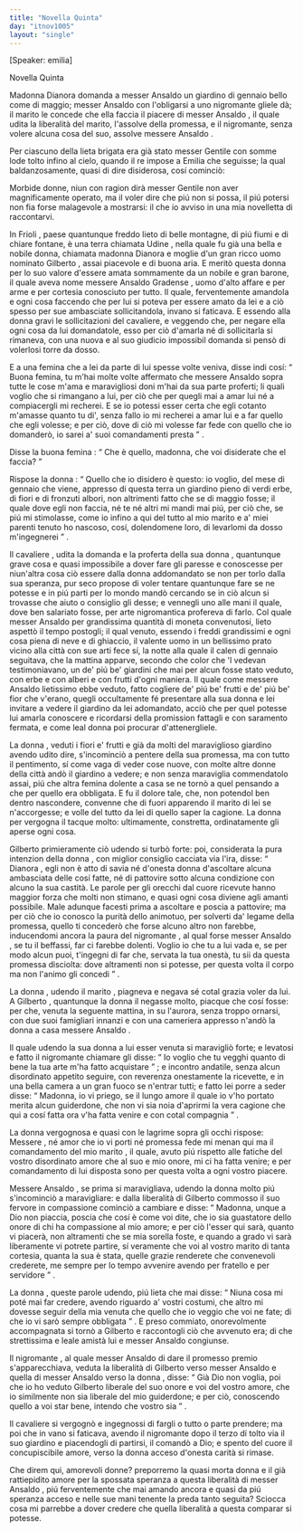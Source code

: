 ```yaml
---
title: "Novella Quinta"
day: "itnov1005"
layout: "single"
---
```

<html>
 <head>
 </head>
 <body>
  <div id="nov1005" type="novella" who="emilia">
   <p>
    [Speaker: emilia]
   </p>
   <head>
    Novella Quinta
   </head>
   <argument>
    <p>
     <milestone id="p00050001"/>
     <name persref="dianora" type="person">
      Madonna Dianora
     </name>
     domanda a
     <name persref="ansaldo" type="person">
      messer Ansaldo
     </name>
     un giardino di gennaio bello come di maggio;
     <name persref="ansaldo" type="person">
      messer Ansaldo
     </name>
     con l'obligarsi a uno
     <name persref="negromante-1005" type="person">
      nigromante
     </name>
     gliele d&agrave;;
     <name persref="gilberto" type="person">
      il marito
     </name>
     le concede che ella faccia il piacere di
     <name persref="ansaldo" type="person">
      messer Ansaldo
     </name>
     , il quale udita la liberalit&agrave; del marito, l'assolve della promessa, e il nigromante, senza volere alcuna cosa del suo, assolve
     <name persref="ansaldo" type="person">
      messere Ansaldo
     </name>
     .
    </p>
   </argument>
   <div3 type="commentary" who="author">
    <p>
     <milestone id="p00050002"/>
     Per ciascuno della lieta brigata era gi&agrave; stato
     <name persref="gentile" type="person">
      messer Gentile
     </name>
     con somme lode tolto infino al cielo, quando
     <name persref="panfilo" type="person">
      il re
     </name>
     impose a
     <name persref="emilia" type="person">
      Emilia
     </name>
     che seguisse; la qual baldanzosamente, quasi di dire disiderosa, cos&iacute; cominci&ograve;:
    </p>
   </div3>
   <div3 type="commentary" who="emilia">
    <p>
     <milestone id="p00050003"/>
     Morbide donne, niun con ragion dir&agrave;
     <name persref="gentile" type="person">
      messer Gentile
     </name>
     non aver magnificamente operato, ma il voler dire che pi&uacute; non si possa, il pi&uacute; potersi non fia forse malagevole a mostrarsi: il che io avviso in una mia novelletta di raccontarvi.
    </p>
   </div3>
   <p>
    <milestone id="p00050004"/>
    In
    <name placeref="friuli" type="place">
     Frioli
    </name>
    , paese quantunque freddo lieto di belle montagne, di pi&uacute; fiumi e di chiare fontane, &egrave; una terra chiamata
    <name placeref="udine" type="place">
     Udine
    </name>
    , nella quale fu gi&agrave; una bella e nobile donna, chiamata
    <name persref="dianora" type="person">
     madonna Dianora
    </name>
    e moglie d'un gran ricco uomo nominato
    <name persref="gilberto" type="person">
     Gilberto
    </name>
    , assai piacevole e di buona aria. E merit&ograve; questa donna per lo suo valore d'essere amata sommamente da un nobile e gran barone, il quale aveva nome
    <name persref="ansaldo" type="person">
     messere Ansaldo Gradense
    </name>
    , uomo d'alto affare e per arme e per cortesia conosciuto per tutto.
    <milestone id="p00050005"/>
    Il quale, ferventemente amandola e ogni cosa faccendo che per lui si poteva per essere amato da lei e a ci&ograve; spesso per sue ambasciate sollicitandola, invano si faticava. E essendo alla
    <name persref="dianora" type="person">
     donna
    </name>
    gravi le sollicitazioni del cavaliere, e veggendo che, per negare ella ogni cosa da lui domandatole, esso per ci&ograve; d'amarla n&eacute; di sollicitarla si rimaneva, con una nuova e al suo giudicio impossibil domanda si pens&ograve; di volerlosi torre da dosso.
   </p>
   <p>
    <milestone id="p00050006"/>
    E a una
    <name persref="femina-1005" type="person">
     femina
    </name>
    che a lei da parte di lui spesse volte veniva, disse indi cos&iacute;:
    <q direct="unspecified" who="dianora">
     Buona femina, tu m'hai molte volte affermato che
     <name persref="ansaldo" type="person">
      messere Ansaldo
     </name>
     sopra tutte le cose m'ama e maravigliosi doni m'hai da sua parte proferti; li quali voglio che si rimangano a lui, per ci&ograve; che per quegli mai a amar lui n&eacute; a compiacergli mi recherei. E se io potessi esser certa che egli cotanto m'amasse quanto tu di', senza fallo io mi recherei a amar lui e a far quello che egli volesse; e per ci&ograve;, dove di ci&ograve; mi volesse far fede con quello che io domander&ograve;, io sarei a' suoi comandamenti presta
    </q>
    .
   </p>
   <p>
    <milestone id="p00050007"/>
    Disse
    <name persref="femina-1005" type="person">
     la buona femina
    </name>
    :
    <q direct="unspecified" who="femina-1005">
     Che &egrave; quello, madonna, che voi disiderate che el faccia?
    </q>
   </p>
   <p>
    <milestone id="p00050008"/>
    Rispose
    <name persref="dianora" type="person">
     la donna
    </name>
    :
    <q direct="unspecified" who="dianora">
     Quello che io disidero &egrave; questo: io voglio, del mese di gennaio che viene, appresso di questa terra un giardino pieno di verdi erbe, di fiori e di fronzuti albori, non altrimenti fatto che se di maggio fosse; il quale dove egli non faccia, n&eacute; te n&eacute; altri mi mandi mai pi&uacute;, per ci&ograve; che, se pi&uacute; mi stimolasse, come io infino a qui del tutto al mio marito e a' miei parenti tenuto ho nascoso, cos&iacute;, dolendomene loro, di levarlomi da dosso m'ingegnerei
    </q>
    .
   </p>
   <p>
    <milestone id="p00050009"/>
    <name persref="ansaldo" type="person">
     Il cavaliere
    </name>
    , udita la domanda e la proferta della sua
    <name persref="dianora" type="person">
     donna
    </name>
    , quantunque grave cosa e quasi impossibile a dover fare gli paresse e conoscesse per niun'altra cosa ci&ograve; essere dalla donna addomandato se non per torlo dalla sua speranza, pur seco propose di voler tentare quantunque fare se ne potesse e in pi&uacute; parti per lo mondo mand&ograve; cercando se in ci&ograve; alcun si trovasse che aiuto o consiglio gli desse; e vennegli
    <name persref="negromante-1005" type="person">
     uno
    </name>
    alle mani il quale, dove ben salariato fosse, per arte nigromantica profereva di farlo.
    <milestone id="p00050010"/>
    Col quale
    <name persref="ansaldo" type="person">
     messer Ansaldo
    </name>
    per grandissima quantit&agrave; di moneta convenutosi, lieto aspett&ograve; il tempo postogli; il qual venuto, essendo i freddi grandissimi e ogni cosa piena di neve e di ghiaccio, il valente uomo in un bellissimo
    <name placeref="prato-1005" type="place">
     prato
    </name>
    vicino alla
    <name placeref="udine" type="place">
     citt&agrave;
    </name>
    con sue arti fece s&iacute;, la notte alla quale il calen di gennaio seguitava, che la mattina apparve, secondo che color che 'l vedevan testimoniavano, un de' pi&uacute; be' giardini che mai per alcun fosse stato veduto, con erbe e con alberi e con frutti d'ogni maniera.
    <milestone id="p00050011"/>
    Il quale come messere Ansaldo lietissimo ebbe veduto, fatto cogliere de' pi&uacute; be' frutti e de' pi&uacute; be' fior che v'erano, quegli occultamente f&eacute; presentare alla sua donna e lei invitare a vedere
    <name placeref="giardino-1005" type="place">
     il giardino
    </name>
    da lei adomandato, acci&ograve; che per quel potesse lui amarla conoscere e ricordarsi della promission fattagli e con saramento fermata, e come leal donna poi procurar d'attenergliele.
   </p>
   <p>
    <milestone id="p00050012"/>
    <name persref="dianora" type="person">
     La donna
    </name>
    , veduti i fiori e' frutti e gi&agrave; da molti del maraviglioso giardino avendo udito dire, s'incominci&ograve; a pentere della sua promessa, ma con tutto il pentimento, s&iacute; come vaga di veder cose nuove, con molte altre donne della
    <name placeref="udine" type="place">
     citt&agrave;
    </name>
    and&ograve; il giardino a vedere; e non senza maraviglia commendatolo assai, pi&uacute; che altra femina dolente a casa se ne torn&ograve; a quel pensando a che per quello era obbligata.
    <milestone id="p00050013"/>
    E fu il dolore tale, che, non potendol ben dentro nascondere, convenne che di fuori apparendo
    <name persref="gilberto" type="person">
     il marito
    </name>
    di lei se n'accorgesse; e volle del tutto da lei di quello saper la cagione. La donna per vergogna il tacque molto: ultimamente, constretta, ordinatamente gli aperse ogni cosa.
   </p>
   <p>
    <milestone id="p00050014"/>
    <name persref="gilberto" type="person">
     Gilberto
    </name>
    primieramente ci&ograve; udendo si turb&ograve; forte: poi, considerata la pura intenzion della
    <name persref="dianora" type="person">
     donna
    </name>
    , con miglior consiglio cacciata via l'ira, disse:
    <q direct="unspecified" who="gilberto">
     <name persref="dianora" type="person">
      Dianora
     </name>
     , egli non &egrave; atto di savia n&eacute; d'onesta donna d'ascoltare alcuna ambasciata delle cos&iacute; fatte, n&eacute; di pattovire sotto alcuna condizione con alcuno la sua castit&agrave;. Le parole per gli orecchi dal cuore ricevute hanno maggior forza che molti non stimano, e quasi ogni cosa diviene agli amanti possibile.
     <milestone id="p00050015"/>
     Male adunque facesti prima a ascoltare e poscia a pattovire; ma per ci&ograve; che io conosco la purit&agrave; dello animotuo, per solverti da' legame della promessa, quello ti conceder&ograve; che forse alcuno altro non farebbe, inducendomi ancora la paura del
     <name persref="negromante-1005" type="person">
      nigromante
     </name>
     , al qual forse
     <name persref="ansaldo" type="person">
      messer Ansaldo
     </name>
     , se tu il beffassi, far ci farebbe dolenti.
     <milestone id="p00050016"/>
     Voglio io che tu a lui vada e, se per modo alcun puoi, t'ingegni di far che, servata la tua onest&agrave;, tu sii da questa promessa disciolta: dove altramenti non si potesse, per questa volta il corpo ma non l'animo gli concedi
    </q>
    .
   </p>
   <p>
    <milestone id="p00050017"/>
    <name persref="dianora" type="person">
     La donna
    </name>
    , udendo
    <name persref="gilberto" type="person">
     il marito
    </name>
    , piagneva e negava s&eacute; cotal grazia voler da lui. A
    <name persref="gilberto" type="person">
     Gilberto
    </name>
    , quantunque la donna il negasse molto, piacque che cos&iacute; fosse: per che, venuta la seguente mattina, in su l'aurora, senza troppo ornarsi, con due suoi
    <name persref="famigliari-1005" type="person">
     famigliari
    </name>
    innanzi e con una
    <name persref="cameriera-1005" type="person">
     cameriera
    </name>
    appresso n'and&ograve; la donna a casa
    <name persref="ansaldo" type="person">
     messere Ansaldo
    </name>
    .
   </p>
   <p>
    <milestone id="p00050018"/>
    Il quale udendo la sua
    <name persref="dianora" type="person">
     donna
    </name>
    a lui esser venuta si maravigli&ograve; forte; e levatosi e fatto
    <name persref="negromante-1005" type="person">
     il nigromante
    </name>
    chiamare gli disse:
    <q direct="unspecified" who="ansaldo">
     Io voglio che tu vegghi quanto di bene la tua arte m'ha fatto acquistare
    </q>
    ; e incontro andatile, senza alcun disordinato appetito seguire, con reverenza onestamente la ricevette, e in una bella camera a un gran fuoco se n'entrar tutti;
    <milestone id="p00050019"/>
    e fatto lei porre a seder disse:
    <q direct="unspecified">
     Madonna, io vi priego, se il lungo amore il quale io v'ho portato merita alcun guiderdone, che non vi sia noia d'aprirmi la vera cagione che qui a cos&iacute; fatta ora v'ha fatta venire e con cotal compagnia
    </q>
    .
   </p>
   <p>
    <milestone id="p00050020"/>
    <name persref="dianora" type="person">
     La donna
    </name>
    vergognosa e quasi con le lagrime sopra gli occhi rispose:
    <name persref="ansaldo" type="person">
     Messere
    </name>
    , n&eacute; amor che io vi porti n&eacute; promessa fede mi menan qui ma il comandamento del mio
    <name persref="gilberto" type="person">
     marito
    </name>
    , il quale, avuto pi&uacute; rispetto alle fatiche del vostro disordinato amore che al suo e mio onore, mi ci ha fatta venire; e per comandamento di lui disposta sono per questa volta a ogni vostro piacere.
   </p>
   <p>
    <milestone id="p00050021"/>
    <name persref="ansaldo" type="person">
     Messere Ansaldo
    </name>
    , se prima si maravigliava, udendo
    <name persref="dianora" type="person">
     la donna
    </name>
    molto pi&uacute; s'incominci&ograve; a maravigliare: e dalla liberalit&agrave; di
    <name persref="gilberto" type="person">
     Gilberto
    </name>
    commosso il suo fervore in compassione cominci&ograve; a cambiare e disse:
    <milestone id="p00050022"/>
    <q direct="unspecified" who="ansaldo">
     Madonna, unque a Dio non piaccia, poscia che cos&iacute; &egrave; come voi dite, che io sia guastatore dello onore di chi ha compassione al mio amore; e per ci&ograve; l'esser qui sar&agrave;, quanto vi piacer&agrave;, non altramenti che se mia sorella foste, e quando a grado vi sar&agrave; liberamente vi potrete partire, s&iacute; veramente che voi al vostro marito di tanta cortesia, quanta la sua &egrave; stata, quelle grazie renderete che convenevoli crederete, me sempre per lo tempo avvenire avendo per fratello e per servidore
    </q>
    .
   </p>
   <p>
    <milestone id="p00050023"/>
    <name persref="dianora" type="person">
     La donna
    </name>
    , queste parole udendo, pi&uacute; lieta che mai disse:
    <q direct="unspecified" who="dianora">
     Niuna cosa mi pot&eacute; mai far credere, avendo riguardo a' vostri costumi, che altro mi dovesse seguir della mia venuta che quello che io veggio che voi ne fate; di che io vi sar&ograve; sempre obbligata
    </q>
    . E preso commiato, onorevolmente accompagnata si torn&ograve; a
    <name persref="gilberto" type="person">
     Gilberto
    </name>
    e raccontogli ci&ograve; che avvenuto era; di che strettissima e leale amist&agrave; lui e
    <name persref="ansaldo" type="person">
     messer Ansaldo
    </name>
    congiunse.
   </p>
   <p>
    <milestone id="p00050024"/>
    <name persref="negromante-1005" type="person">
     Il nigromante
    </name>
    , al quale
    <name persref="ansaldo" type="person">
     messer Ansaldo
    </name>
    di dare il promesso premio s'apparecchiava, veduta la liberalit&agrave; di
    <name persref="gilberto" type="person">
     Gilberto
    </name>
    verso
    <name persref="ansaldo" type="person">
     messer Ansaldo
    </name>
    e quella di
    <name persref="ansaldo" type="person">
     messer Ansaldo
    </name>
    verso
    <name persref="dianora" type="person">
     la donna
    </name>
    , disse:
    <q direct="unspecified" who="negromante-1005">
     Gi&agrave; Dio non voglia, poi che io ho veduto
     <name persref="gilberto" type="person">
      Gilberto
     </name>
     liberale del suo onore e voi del vostro amore, che io similmente non sia liberale del mio guiderdone; e per ci&ograve;, conoscendo quello a voi star bene, intendo che vostro sia
    </q>
    .
   </p>
   <p>
    <milestone id="p00050025"/>
    <name persref="ansaldo" type="person">
     Il cavaliere
    </name>
    si vergogn&ograve; e ingegnossi di fargli o tutto o parte prendere; ma poi che in vano si faticava, avendo
    <name persref="negromante-1005" type="person">
     il nigromante
    </name>
    dopo il terzo d&iacute; tolto via il suo giardino e piacendogli di partirsi, il comand&ograve; a Dio; e spento del cuore il concupiscibile amore, verso
    <name persref="dianora" type="person">
     la donna
    </name>
    acceso d'onesta carit&agrave; si rimase.
   </p>
   <div3 type="commentary" who="emilia">
    <p>
     <milestone id="p00050026"/>
     Che direm qui, amorevoli donne? preporremo la quasi morta
     <name persref="dianora" type="person">
      donna
     </name>
     e il gi&agrave; rattiepidito amore per la spossata speranza a questa liberalit&agrave; di
     <name persref="ansaldo" type="person">
      messer Ansaldo
     </name>
     , pi&uacute; ferventemente che mai amando ancora e quasi da pi&uacute; speranza acceso e nelle sue mani tenente la preda tanto seguita? Sciocca cosa mi parrebbe a dover credere che quella liberalit&agrave; a questa comparar si potesse.
    </p>
   </div3>
  </div>
 </body>
</html>
